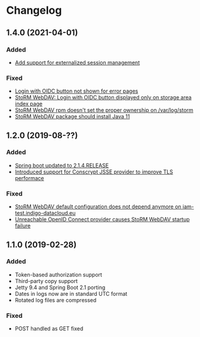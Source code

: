 # Changelog

## 1.4.0 (2021-04-01)

### Added

- [Add support for externalized session management](https://issues.infn.it/jira/browse/STOR-1336)
### Fixed

- [Login with OIDC button not shown for error
  pages](https://issues.infn.it/jira/browse/STOR-1335) 
- [StoRM WebDAV: Login with OIDC button displayed only on storage area index
  page]( https://issues.infn.it/jira/browse/STOR-1332)
- [StoRM WebDAV rpm doesn't set the proper ownership on
  /var/log/storm](https://issues.infn.it/jira/browse/STOR-1298)
- [StoRM WebDAV package should install Java
  11](https://issues.infn.it/jira/browse/STOR-1358)

## 1.2.0 (2019-08-??)

### Added

- [Spring boot updated to 2.1.4.RELEASE][STOR-1098]
- [Introduced support for Conscrypt JSSE provider to improve TLS
  performace][STOR-1097]

### Fixed

- [StoRM WebDAV default configuration does not depend anymore on
  iam-test.indigo-datacloud.eu][STOR-1095]
- [Unreachable OpenID Connect provider causes StoRM WebDAV startup
  failure][STOR-1096]

## 1.1.0 (2019-02-28)

### Added

- Token-based authorization support
- Third-party copy support
- Jetty 9.4 and Spring Boot 2.1 porting
- Dates in logs now are in standard UTC format
- Rotated log files are compressed

### Fixed

- POST handled as GET fixed 


[STOR-1095]: https://issues.infn.it/jira/browse/STOR-1095
[STOR-1096]: https://issues.infn.it/jira/browse/STOR-1096
[STOR-1097]: https://issues.infn.it/jira/browse/STOR-1097
[STOR-1098]: https://issues.infn.it/jira/browse/STOR-1098

